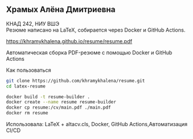 ## Храмых Алёна Дмитриевна
КНАД 242, НИУ ВШЭ  
Резюме написано на LaTeX, собирается через Docker и GitHub Actions.

https://khramykhalena.github.io/resume/resume.pdf

Автоматическая сборка PDF-резюме с помощью Docker и GitHub Actions

Как пользоваться

```bash
git clone https://github.com/khramykhalena/resume.git
cd latex-resume
```

```bash
docker build -t resume-builder .
docker create --name resume resume-builder
docker cp resume:/cv/main.pdf ./main.pdf
docker rm resume
```
Использовала:
LaTeX + altacv.cls, Docker, GitHub Actions,Автоматизация CI/CD

